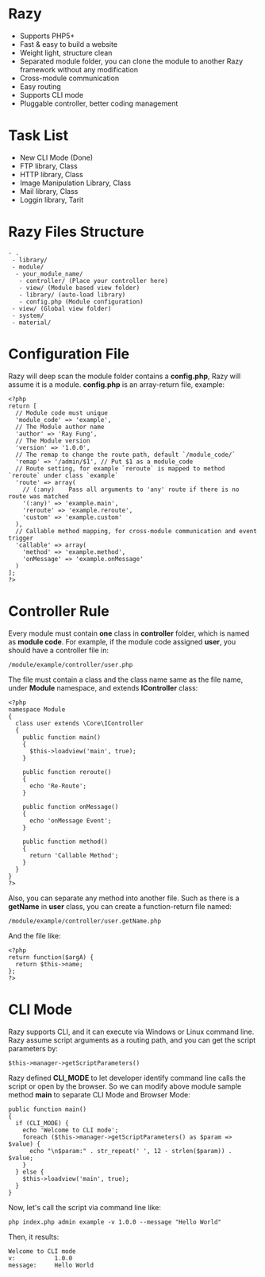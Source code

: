 # Razy
- Supports PHP5+
- Fast & easy to build a website
- Weight light, structure clean
- Separated module folder, you can clone the module to another Razy framework without any modification
- Cross-module communication
- Easy routing
- Supports CLI mode
- Pluggable controller, better coding management
# Task List
- New CLI Mode (Done)
- FTP library, Class
- HTTP library, Class
- Image Manipulation Library, Class
- Mail library, Class
- Loggin library, Tarit
# Razy Files Structure
```
- .
 - library/
 - module/
  - your_module_name/
   - controller/ (Place your controller here)
   - view/ (Module based view folder)
   - library/ (auto-load library)
   - config.php (Module configuration)
 - view/ (Global view folder)
 - system/
 - material/
```
# Configuration File
Razy will deep scan the module folder contains a **config.php**, Razy will assume it is a module. **config.php** is an array-return file, example:
```
<?php
return [
  // Module code must unique
  'module_code' => 'example',
  // The Module author name
  'author' => 'Ray Fung',
  // The Module version
  'version' => '1.0.0',
  // The remap to change the route path, default `/module_code/`
  'remap' => '/admin/$1', // Put $1 as a module_code
  // Route setting, for example `reroute` is mapped to method `reroute` under class `example`
  'route' => array(
    // (:any)	 Pass all arguments to 'any' route if there is no route was matched
    '(:any)' => 'example.main',
    'reroute' => 'example.reroute',
    'custom' => 'example.custom'
  ),
  // Callable method mapping, for cross-module communication and event trigger
  'callable' => array(
    'method' => 'example.method',
    'onMessage' => 'example.onMessage'
  )
];
?>
```
# Controller Rule
Every module must contain **one** class in **controller** folder, which is named as **module code**. For example, if the module code assigned **user**, you should have a controller file in:
```
/module/example/controller/user.php
```
The file must contain a class and the class name same as the file name, under **Module** namespace, and extends **IController** class:
```
<?php
namespace Module
{
  class user extends \Core\IController
  {
    public function main()
    {
      $this->loadview('main', true);
    }

    public function reroute()
    {
      echo 'Re-Route';
    }

    public function onMessage()
    {
      echo 'onMessage Event';
    }

    public function method()
    {
      return 'Callable Method';
    }
  }
}
?>
```
Also, you can separate any method into another file. Such as there is a **getName** in **user** class, you can create a function-return file named:
```
/module/example/controller/user.getName.php
```
And the file like:
```
<?php
return function($argA) {
  return $this->name;
};
?>
```
# CLI Mode
Razy supports CLI, and it can execute via Windows or Linux command line. Razy assume script arguments as a routing path, and you can get the script parameters by:
```
$this->manager->getScriptParameters()
```
Razy defined **CLI_MODE** to let developer identify command line calls the script or open by the browser. So we can modify above module sample method **main** to separate CLI Mode and Browser Mode:
```
public function main()
{
  if (CLI_MODE) {
    echo 'Welcome to CLI mode';
    foreach ($this->manager->getScriptParameters() as $param => $value) {
      echo "\n$param:" . str_repeat(' ', 12 - strlen($param)) . $value;
    }
  } else {
    $this->loadview('main', true);
  }
}
```
Now, let's call the script via command line like:
```
php index.php admin example -v 1.0.0 --message "Hello World"
```
Then, it results:
```
Welcome to CLI mode
v:           1.0.0
message:     Hello World
```
